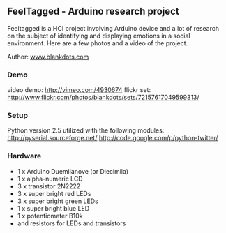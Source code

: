 ## FeelTagged - Arduino research project

Feeltagged is a HCI project involving Arduino device and a lot of research on the subject of identifying and displaying emotions in a social environment. Here are a few photos and a video of the project.

Author: www.blankdots.com

### Demo

video demo: http://vimeo.com/4930674
flickr set: http://www.flickr.com/photos/blankdots/sets/72157617049599313/

### Setup
Python version 2.5 utilized with the following modules:
http://pyserial.sourceforge.net/
http://code.google.com/p/python-twitter/

### Hardware

* 1 x Arduino Duemilanove (or Diecimila)
* 1 x alpha-numeric LCD
* 3 x transistor 2N2222
* 3 x super bright red LEDs
* 3 x super bright green LEDs
* 1 x super bright blue LED
* 1 x potentiometer B10k
* and resistors for LEDs and transistors

